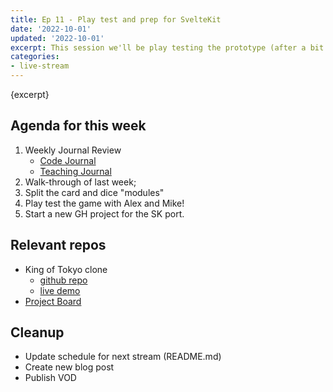```yaml
---
title: Ep 11 - Play test and prep for SvelteKit
date: '2022-10-01'
updated: '2022-10-01'
excerpt: This session we'll be play testing the prototype (after a bit of work) and begin preparing for porting the app to SvelteKit.  
categories: 
- live-stream
---
```

{excerpt}

## Agenda for this week
1. Weekly Journal Review
    - [Code Journal](https://acidtone.github.io/code-journal/)
    - [Teaching Journal](https://acidtone.github.io/teaching-journal/)
2. Walk-through of last week;
3. Split the card and dice "modules"
4. Play test the game with Alex and Mike!
5. Start a new GH project for the SK port.

## Relevant repos
- King of Tokyo clone
    - [github repo](https://github.com/browsertherapy/king-of-tokyo-clone/)
    - [live demo](https://browsertherapy.github.io/king-of-tokyo-clone/)
- [Project Board](https://github.com/orgs/browsertherapy/projects/4/views/2)
## Cleanup
- Update schedule for next stream (README.md)
- Create new blog post
- Publish VOD